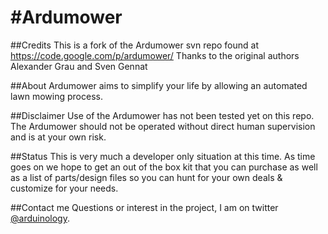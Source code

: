 #Ardumower
=========

##Credits
This is a fork of the Ardumower svn repo found at https://code.google.com/p/ardumower/
Thanks to the original authors Alexander Grau and Sven Gennat


##About
Ardumower aims to simplify your life by allowing an automated lawn mowing process.


##Disclaimer
Use of the Ardumower has not been tested yet on this repo. The Ardumower should not be operated without direct human supervision and is at your own risk.


##Status
This is very much a developer only situation at this time. As time goes on we hope to get an out of the box kit that you can purchase as well as a list of parts/design files so you can hunt for your own deals & customize for your needs.


##Contact me
Questions or interest in the project, I am on twitter [@arduinology](https://twitter.com/arduinology).
